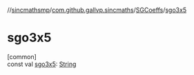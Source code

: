 //[sincmathsmp](../../../index.md)/[com.github.gallvp.sincmaths](../index.md)/[SGCoeffs](index.md)/[sgo3x5](sgo3x5.md)

# sgo3x5

[common]\
const val [sgo3x5](sgo3x5.md): [String](https://kotlinlang.org/api/latest/jvm/stdlib/kotlin/-string/index.html)
